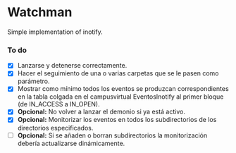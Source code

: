 # Watchman

Simple implementation of inotify.

### To do

- [x] Lanzarse y detenerse correctamente.
- [x] Hacer el seguimiento de una o varias carpetas que se le pasen como parámetro.
- [x] Mostrar como mínimo todos los eventos se produzcan correspondientes en la tabla colgada en el campusvirtual EventosInotify al primer bloque (de IN_ACCESS a IN_OPEN).
- [x] **Opcional:** No volver a lanzar el demonio si ya está activo.
- [x] **Opcional:** Monitorizar los eventos en todos los subdirectorios de los directorios especificados.
- [ ] **Opcional:** Si se añaden o borran subdirectorios la monitorización debería actualizarse dinámicamente.
